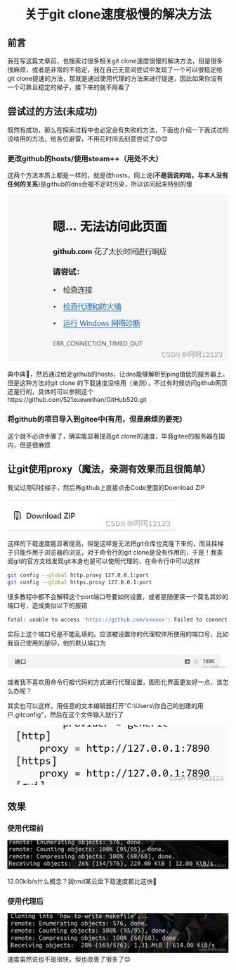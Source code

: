 <h1 align="center">关于git clone速度极慢的解决方法</h1>

## 前言

我在写这篇文章前，也搜索过很多相关git clone速度很慢的解决方法，但是很多很麻烦，或者是非常的不稳定，我在自己无意间尝试中发现了一个可以很稳定给git clone提速的方法，那就是通过使用代理的方法来进行提速，因此如果你没有一个可靠且稳定的梯子，接下来的就不用看了

## 尝试过的方法(未成功)

既然有成功，那么在探索过程中也必定会有失败的方法，下面也介绍一下我试过的没啥用的方法，给各位避雷，不用花时间去刻意尝试了😊😊

### 更改github的hosts/使用steam++（用处不大）

这两个方法本质上都是一样的，就是改hosts，网上说(**不是我说的哈，与本人没有任何的关系**)是github的dns会被不定时污染，所以访问起来特别的慢

![img](https://raw.githubusercontent.com/kashima19960/img/master/git%20clone%E9%80%9F%E5%BA%A6%E6%85%A2%E7%9A%84%E8%A7%A3%E5%86%B3%E6%96%B9%E6%B3%95/afbb21aff4e2475393c71518b7db7dc6.png)

典中典🤣，然后通过给定github的hosts，让dns能够解析到ping值低的服务器上。但是这种方法对git clone 的下载速度没啥用（亲测），不过有时候访问github网页还是行的，具体的可以参照这个https://github.com/521xueweihan/GitHub520.git

### 将github的项目导入到gitee中(有用，但是麻烦的要死)

这个就不必讲步骤了，确实能显著提高git clone的速度，毕竟gitee的服务器在国内，但是很麻烦

## 让git使用proxy（魔法，亲测有效果而且很简单）

我试过用🐱挂梯子，然后再github上直接点击Code里面的Download ZIP

![img](https://raw.githubusercontent.com/kashima19960/img/master/git%20clone%E9%80%9F%E5%BA%A6%E6%85%A2%E7%9A%84%E8%A7%A3%E5%86%B3%E6%96%B9%E6%B3%95/43c4d3ecbeb74237bdf127dc4d68d282.png)

这样的下载速度能显著提高，但是这样是无法把git仓库也克隆下来的，而且挂梯子只能作用于浏览器的浏览，对于命令行的git clone是没有作用的，于是！我查阅git的官方文档发现git本身也是可以使用代理的，在命令行中可以这样

```bash
git config --global http.proxy 127.0.0.1:port
git config --global https.proxy 127.0.0.1:port
```

很多教程中都不会解释这个port端口号要如何设置，或者是随便填一个莫名其妙的端口号，造成类似以下的报错

```bash
fatal: unable to access 'https://github.com/xxxxxx': Failed to connect to 127.0.0.1 port 1082 after 2075 ms: Couldn't connect to server
```

实际上这个端口号是不能乱填的。应该被设置你的代理软件所使用的端口号，比如我自己使用的是🐱，他的默认端口为

![img](https://raw.githubusercontent.com/kashima19960/img/master/git%20clone%E9%80%9F%E5%BA%A6%E6%85%A2%E7%9A%84%E8%A7%A3%E5%86%B3%E6%96%B9%E6%B3%95/3fe9be36296246c59bb87eea8e34e6da.png)

或者我不喜欢用命令行敲代码的方式进行代理设置，图形化界面更友好一点，该怎么办呢？

其实也可以这样，用任意的文本编辑器打开"C:\Users\你自己的创建的用户\.gitconfig"，然后在这个文件输入就行了

![img](https://raw.githubusercontent.com/kashima19960/img/master/git%20clone%E9%80%9F%E5%BA%A6%E6%85%A2%E7%9A%84%E8%A7%A3%E5%86%B3%E6%96%B9%E6%B3%95/6833f24c911c4e9586ab37b2329ffa41.png)



## 效果

### 使用代理前

![img](https://raw.githubusercontent.com/kashima19960/img/master/git%20clone%E9%80%9F%E5%BA%A6%E6%85%A2%E7%9A%84%E8%A7%A3%E5%86%B3%E6%96%B9%E6%B3%95/a0fd1740a6d34822b2bf8602930b4fa6.png)

12.00kib/s什么概念？我tmd某云盘下载速度都比这快👿

### 使用代理后

![img](https://raw.githubusercontent.com/kashima19960/img/master/git%20clone%E9%80%9F%E5%BA%A6%E6%85%A2%E7%9A%84%E8%A7%A3%E5%86%B3%E6%96%B9%E6%B3%95/a2f9380496e5480892871a12cde87e5a.png)速度虽然说也不是很快，但也改善了很多了😊
